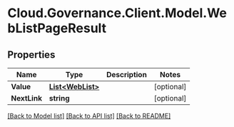 # Cloud.Governance.Client.Model.WebListPageResult
## Properties

Name | Type | Description | Notes
------------ | ------------- | ------------- | -------------
**Value** | [**List&lt;WebList&gt;**](WebList.md) |  | [optional] 
**NextLink** | **string** |  | [optional] 

[[Back to Model list]](../README.md#documentation-for-models) [[Back to API list]](../README.md#documentation-for-api-endpoints) [[Back to README]](../README.md)

